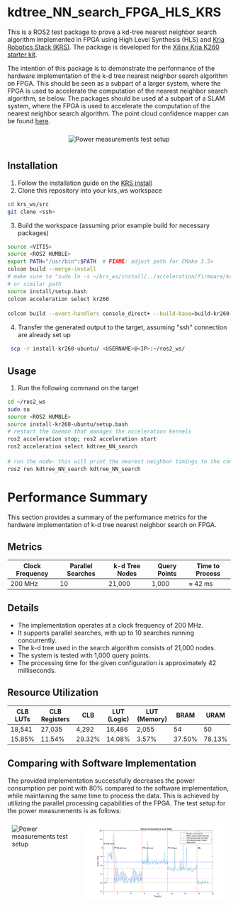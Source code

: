 # kdtree_NN_search_FPGA_HLS_KRS
This is a ROS2 test package to prove a kd-tree nearest neighbor search algorithm implemented in FPGA using High Level Synthesis (HLS) and [Kria Robotics Stack (KRS)](https://xilinx.github.io/KRS/sphinx/build/html/index.html). The package is developed for the [Xilinx Kria K260 starter kit](https://www.amd.com/en/products/system-on-modules/kria/k26/kr260-robotics-starter-kit.html).

The intention of this package is to demonstrate the performance of the hardware implementation of the k-d tree nearest neighbor search algorithm on FPGA. This should be seen as a subpart of a larger system, where the FPGA is used to accelerate the computation of the nearest neighbor search algorithm, se below. The packages should be used af a subpart of a SLAM system, where the FPGA is used to accelerate the computation of the nearest neighbor search algorithm. The point cloud confidence mapper can be found [here](https://github.com/ThorKampOpstrup/pseudo_LiDAR_from_pc_pkg).

<div style="display: flex; justify-content: center;">
    <div style="margin: 10px;">
        <img src="figures/General_design.svg" alt="Power measurements test setup" width="900"/>
    </div>
</div>


## Installation
1. Follow the installation guide on the [KRS install](https://xilinx.github.io/KRS/sphinx/build/html/docs/install.html)
2. Clone this repository into your krs_ws workspace
```bash
cd krs_ws/src
git clone <ssh>
```
3. Build the workspace (assuming prior example build for necessary packages)
```bash
source <VITIS>
source <ROS2 HUMBLE>
export PATH="/usr/bin":$PATH  # FIXME: adjust path for CMake 3.5+
colcon build --merge-install
# make sure to "sudo ln -s ~/krs_ws/install/../acceleration/firmware/kr260/sysroots/aarch64-xilinx-linux/usr/lib/aarch64-linux-gnu/libpython3.10.so.1.0 /usr/lib/aarch64-linux-gnu/libpython3.10.so"
# or similar path
source install/setup.bash
colcon acceleration select kr260

colcon build --event-handlers console_direct+ --build-base=build-kr260-ubuntu --install-base=install-kr260-ubuntu --merge-install --mixin kr260 --packages-select kdtree_NN_search --cmake-args -DNOKERNELS=false
```
4. Transfer the generated output to the target, assuming "ssh" connection are already set up
```bash
 scp -r install-kr260-ubuntu/ <USERNAME>@<IP>:~/ros2_ws/
```

## Usage
1. Run the following command on the target
```bash
cd ~/ros2_ws
sudo su
source <ROS2 HUMBLE>
source install-kr260-ubuntu/setup.bash
# restart the daemon that manages the acceleration kernels
ros2 acceleration stop; ros2 acceleration start
ros2 acceleration select kdtree_NN_search

# run the node- this will print the nearest neighbor timings to the console
ros2 run kdtree_NN_search kdtree_NN_search
```

# Performance Summary

This section provides a summary of the performance metrics for the hardware implementation of k-d tree nearest neighbor search on FPGA.

## Metrics

| Clock Frequency | Parallel Searches | k-d Tree Nodes | Query Points | Time to Process             |
|-----------------|-------------------|----------------|--------------|-----------------------------|
| 200 MHz         | 10                | 21,000         | 1,000        | ≈ 42 ms|

## Details

- The implementation operates at a clock frequency of 200 MHz.
- It supports parallel searches, with up to 10 searches running concurrently.
- The k-d tree used in the search algorithm consists of 21,000 nodes.
- The system is tested with 1,000 query points.
- The processing time for the given configuration is approximately 42 milliseconds.

## Resource Utilization

| CLB LUTs | CLB Registers | CLB  | LUT (Logic) | LUT (Memory) | BRAM | URAM |
|----------|----------------|------|-------------|--------------|------|------|
| 18,541   | 27,035         | 4,292| 16,486      | 2,055        | 54   | 50   |
| 15.85%   | 11.54%         | 29.32%| 14.08%      | 3.57%        | 37.50%| 78.13%|

## Comparing with Software Implementation
The provided implementation successfully decreases the power consumption per point with 80% compared to the software implementation, while maintaining the same time to process the data. This is achieved by utilizing the parallel processing capabilities of the FPGA.
The test setup for the power measurements is as follows:

<div style="display: flex; justify-content: center;">
    <div style="margin: 10px;">
        <img src="figures/test_setup.svg" alt="Power measurements test setup" width="300"/>
    </div>
    <div style="margin: 10px;">
        <img src="figures/power.svg" alt="Power measurements" width="500"/>
    </div>
</div>